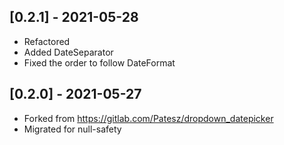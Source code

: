 ## [0.2.1] - 2021-05-28

* Refactored
* Added DateSeparator
* Fixed the order to follow DateFormat

## [0.2.0] - 2021-05-27

* Forked from https://gitlab.com/Patesz/dropdown_datepicker
* Migrated for null-safety
